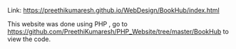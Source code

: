Link: https://preethikumaresh.github.io/WebDesign/BookHub/index.html

This website was done using PHP , go to https://github.com/PreethiKumaresh/PHP_Website/tree/master/BookHub to view the code.
